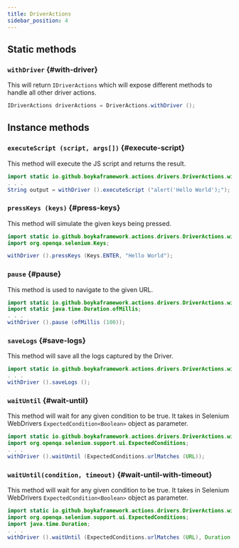```yaml
---
title: DriverActions
sidebar_position: 4
---
```


## Static methods

### `withDriver` {#with-driver}

This will return `IDriverActions` which will expose different methods to handle all other driver actions.

```java
IDriverActions driverActions = DriverActions.withDriver ();
```

## Instance methods

### `executeScript (script, args[])` {#execute-script}

This method will execute the JS script and returns the result.

```java
import static io.github.boykaframework.actions.drivers.DriverActions.withDriver;
. . .
String output = withDriver ().executeScript ("alert('Hello World');");
```

### `pressKeys (keys)` {#press-keys}

 This method will simulate the given keys being pressed.

 ```java
import static io.github.boykaframework.actions.drivers.DriverActions.withDriver;
import org.openqa.selenium.Keys;

withDriver ().pressKeys (Keys.ENTER, "Hello World");
 ```

### `pause` {#pause}

This method is used to navigate to the given URL.

```java
import static io.github.boykaframework.actions.drivers.DriverActions.withDriver;
import static java.time.Duration.ofMillis;
. . .
withDriver ().pause (ofMillis (100));
```

### `saveLogs` {#save-logs}

This method will save all the logs captured by the Driver.

```java
import static io.github.boykaframework.actions.drivers.DriverActions.withDriver;
. . .
withDriver ().saveLogs ();
```

### `waitUntil` {#wait-until}

This method will wait for any given condition to be true. It takes in Selenium WebDrivers `ExpectedCondition<Boolean>` object as parameter.

```java
import static io.github.boykaframework.actions.drivers.DriverActions.withDriver;
import org.openqa.selenium.support.ui.ExpectedConditions;
. . .
withDriver ().waitUntil (ExpectedConditions.urlMatches (URL));
```

### `waitUntil(condition, timeout)` {#wait-until-with-timeout}

This method will wait for any given condition to be true. It takes in Selenium WebDrivers `ExpectedCondition<Boolean>` object as parameter.

```java
import static io.github.boykaframework.actions.drivers.DriverActions.withDriver;
import org.openqa.selenium.support.ui.ExpectedConditions;
import java.time.Duration;
. . .
withDriver ().waitUntil (ExpectedConditions.urlMatches (URL), Duration.ofSeconds(10));
```
